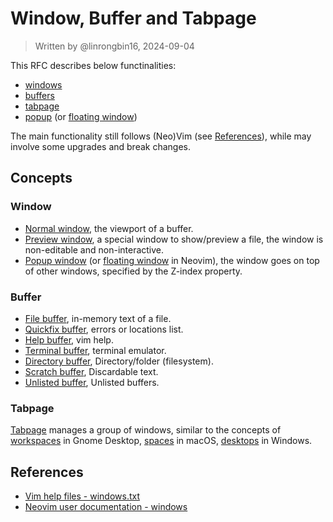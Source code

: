 # Window, Buffer and Tabpage

> Written by @linrongbin16, 2024-09-04

This RFC describes below functinalities:

- [windows](https://vimhelp.org/windows.txt.html)
- [buffers](https://vimhelp.org/windows.txt.html#buffers)
- [tabpage](https://vimhelp.org/tabpage.txt.html)
- [popup](https://vimhelp.org/popup.txt.html#popup) (or [floating window](https://neovim.io/doc/user/api.html#_floating-windows))

The main functionality still follows (Neo)Vim (see [References](#references)), while may involve some upgrades and break changes.

## Concepts

### Window

- [Normal window](https://vimhelp.org/windows.txt.html#windows), the viewport of a buffer.
- [Preview window](https://vimhelp.org/windows.txt.html#preview-window), a special window to show/preview a file, the window is non-editable and non-interactive.
- [Popup window](https://vimhelp.org/popup.txt.html#popup) (or [floating window](https://neovim.io/doc/user/api.html#_floating-windows) in Neovim), the window goes on top of other windows, specified by the Z-index property.

### Buffer

- [File buffer](https://vimhelp.org/windows.txt.html#buffers), in-memory text of a file.
- [Quickfix buffer](https://vimhelp.org/windows.txt.html#special-buffers), errors or locations list.
- [Help buffer](https://vimhelp.org/windows.txt.html#special-buffers), vim help.
- [Terminal buffer](https://vimhelp.org/windows.txt.html#special-buffers), terminal emulator.
- [Directory buffer](https://vimhelp.org/windows.txt.html#special-buffers), Directory/folder (filesystem).
- [Scratch buffer](https://vimhelp.org/windows.txt.html#special-buffers), Discardable text.
- [Unlisted buffer](https://vimhelp.org/windows.txt.html#special-buffers), Unlisted buffers.

### Tabpage

[Tabpage](https://vimhelp.org/tabpage.txt.html) manages a group of windows, similar to the concepts of [workspaces](https://help.gnome.org/users/gnome-help/stable/shell-workspaces.html) in Gnome Desktop, [spaces](https://support.apple.com/guide/mac-help/work-in-multiple-spaces-mh14112/14.0/mac/14.0) in macOS, [desktops](https://support.microsoft.com/en-us/windows/multiple-desktops-in-windows-36f52e38-5b4a-557b-2ff9-e1a60c976434) in Windows.

## References

- [Vim help files - windows.txt](https://vimhelp.org/windows.txt.html)
- [Neovim user documentation - windows](https://neovim.io/doc/user/windows.html)
